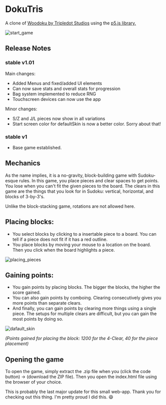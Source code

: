 # DokuTris
A clone of [Woodoku by Tripledot Studios](https://play.google.com/store/apps/details?id=com.tripledot.woodoku) using the [p5.js library.](https://https://p5js.org/)

![start_game](https://user-images.githubusercontent.com/46922184/162483739-fcb8d891-8733-4b83-a706-89a55d659d99.png)

## Release Notes
### stable v1.01
Main changes:
- Added Menus and fixed/added UI elements
- Can now save stats and overall stats for progression
- Bag system implemented to reduce RNG
- Touchscreen devices can now use the app

Minor changes:
- S/Z and J/L pieces now show in all variations
- Start screen color for defaultSkin is now a better color. Sorry about that!

### stable v1
- Base game established.

## Mechanics

  As the name implies, it is a no-gravity, block-building game with Sudoku-esque rules. 
In this game, you place pieces and clear spaces to get points. You lose when you can't fit the given pieces to the board.
The clears in this game are the things that you look for in Sudoku: vertical, horizontal, and blocks of 3-by-3's.

Unlike the block-stacking game, rotations are not allowed here.

## Placing blocks:
- You select blocks by clicking to a insertable piece to a board. You can tell if a piece does not fit if it has a red outline.
- You place blocks by moving your mouse to a location on the board. Then you click when the board highlights a piece.

![placing_pieces](https://user-images.githubusercontent.com/46922184/162483826-60d33663-9517-4f32-82f9-ae4c9efe663e.png)


## Gaining points:
- You gain points by placing blocks. The bigger the blocks, the higher the score gained.
- You can also gain points by comboing. Clearing consecutively gives you more points than separate clears.
- And finally, you can gain points by clearing more things using a single piece. The setups for multiple clears are difficult, but you can gain the most points by doing so.

![dafault_skin](https://user-images.githubusercontent.com/46922184/160288874-32810fa9-d525-4a6e-b41a-b529ebf86002.png)

 _(Points gained for placing the block: 1200 for the 4-Clear, 40 for the piece placement)_

  
## Opening the game
To open the game, simply extract the .zip file when you (click the code button) -> (download the ZIP file). Then you open the index.html file using the browser of your choice.

This is probably the last major update for this small web-app. Thank you for checking out this thing. I'm pretty proud I did this. :smile: